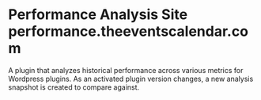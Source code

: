 # Performance Analysis Site performance.theeventscalendar.com
A plugin that analyzes historical performance across various metrics for Wordpress plugins. As an activated plugin version changes, a new analysis snapshot is created to compare against.

